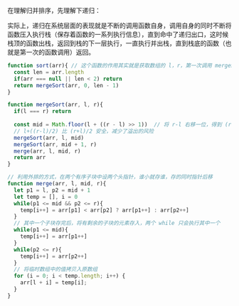 在理解归并排序，先理解下递归：

实际上，递归在系统层面的表现就是不断的调用函数自身，调用自身的同时不断将函数压入执行栈（保存着函数的一系列执行信息），直到命中了递归出口，这时候栈顶的函数出栈，返回到栈的下一层执行，一直执行并出栈，直到栈底的函数（也就是第一次的函数调用）返回。
```javascript
function sort(arr){ // 这个函数的作用其实就是获取数组的 l，r，第一次调用 mergeSort 并传入
  const len = arr.length
  if(arr === null || len < 2) return 
  return mergeSort(arr, 0, len - 1)
}

function mergeSort(arr, l, r){
  if(l === r) return
  
  const mid = Math.floor(l + ((r - l) >> 1))  // 将 r-l 右移一位，得到 (r-l)/2
  // l+((r-l)/2) 比 (r+l)/2 安全，减少了溢出的风险
  mergeSort(arr, l, mid)
  mergeSort(arr, mid + 1, r)
  merge(arr, l, mid, r)
  return arr
}

// 利用外排的方式，在两个有序子块中设两个头指针，谁小就存谁，存的同时指针后移
function merge(arr, l, mid, r){
  let p1 = l, p2 = mid + 1
  let temp = [], i = 0
  while(p1 <= mid && p2 <= r){
    temp[i++] = arr[p1] < arr[p2] ? arr[p1++] : arr[p2++]
  }
  // 其中一个子块存完后，将有剩余的子块的元素存入，两个 while 只会执行其中一个
  while(p1 <= mid){
    temp[i++] = arr[p1++]
  }
  while(p2 <= r){
    temp[i++] = arr[p2++]
  }
  // 将临时数组中的值拷贝入原数组
  for (i = 0; i < temp.length; i++) {
    arr[l + i] = temp[i];
  }
}
```